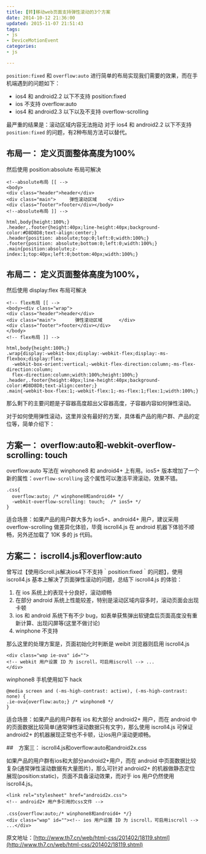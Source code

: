 ```yaml
---
title: [转]移动web页面支持弹性滚动的3个方案
date: 2014-10-12 21:36:00
updated: 2015-11-07 21:51:43
tags: 
- js
- DeviceMotionEvent
categories: 
- js

---
```

`position:fixed` 和 `overflow:auto` 进行简单的布局实现我们需要的效果，而在手机端遇到的问题如下：

 - ios4 和 android2.2 以下不支持 position:fixed
 - ios 不支持 overflow:auto
 - ios4 和 android2.3 以下以及不支持 overflow-scrolling

最严重的结果是：滚动区域内容无法拖动
对于 ios4 和 android2.2 以下不支持 `position:fixed` 的问题，有2种布局方法可以替代。

## 布局一： 定义页面整体高度为100%

然后使用 position:absolute 布局可解决


<!--more-->


    <!--absolute布局 [[ -->
    <body>
    <div class="header">header</div>
    <div class="main">     弹性滚动区域    </div>
    <div class="footer">footer</div></body>
    <!--absolute布局 ]] -->
    
    html,body{height:100%;}
    .header,.footer{height:40px;line-height:40px;background-color:#D8D8D8;text-align:center;}
    .header{position: absolute;top:0;left:0;width:100%;}
    .footer{position: absolute;bottom:0;left:0;width:100%;}
    .main{position:absolute;z-index:1;top:40px;left:0;bottom:40px;width:100%;}

## 布局二： 定义页面整体高度为100%，

然后使用 display:flex 布局可解决

    <!-- flex布局 [[ -->
    <body><div class="wrap">
    <div class="header">header</div>
    <div class="main">       弹性滚动区域      </div>
    <div class="footer">footer</div></div>
    </body>
    <!-- flex布局 ]] -->
    
    html,body{height:100%;}
    .wrap{display:-webkit-box;display:-webkit-flex;display:-ms-flexbox;display:flex;
      -webkit-box-orient:vertical;-webkit-flex-direction:column;-ms-flex-direction:column;
      flex-direction:column;width:100%;height:100%;}
    .header,.footer{height:40px;line-height:40px;background-color:#D8D8D8;text-align:center;}
    .main{-webkit-box-flex:1;-webkit-flex:1;-ms-flex:1;flex:1;width:100%;}

那么剩下的主要问题是子容器高度超出父容器高度，子容器内容如何弹性滚动。

对于如何使用弹性滚动，这里并没有最好的方案，具体看产品的用户群、产品的定位等，简单介绍下：

## 方案一： overflow:auto和-webkit-overflow-scrolling: touch

overflow:auto 写法在 winphone8 和 android4+ 上有用。ios5+ 版本增加了一个新的属性：`overflow-scrolling` 这个属性可以激活平滑滚动，效果不错。

    .css{
      overflow:auto; /* winphone8和android4+ */
      -webkit-overflow-scrolling: touch;  /* ios5+ */
    }

适合场景：如果产品的用户群大多为 ios5+、android4+ 用户，建议采用 overflow-scrolling 做差异化体验，毕竟 iscroll4.js 在 android 机器下体验不顺畅，另外还加载了 10K 多的 js 代码。

## 方案二： iscroll4.js和overflow:auto

曾写过【使用iScroll.js解决ios4下不支持｀position:fixed｀的问题】，使用 iscroll4.js 基本上解决了页面弹性滚动的问题，总结下 iscroll4.js 的体验：

 1. 在 ios 系统上的表现十分良好，滚动顺畅
 2. 在部分 android 系统上性能较差，特别是滚动区域内容多时，滚动页面会出现卡顿
 3. ios 和 android 系统下有不少 bug，如表单获焦弹出软键盘后页面高度没有重新计算、出现闪屏等(这里不做讨论)
 4. winphone 不支持

那么这里的处理方案是，页面初始化时判断是 weibit 浏览器则启用 iscroll4.js

    <div class="wap ie-ova" id="">
    <!-- webkit 用户设置 ID 为 iscroll，可启用iscroll --> ...
    </div>

winphone8 手机使用如下 hack

    @media screen and (-ms-high-contrast: active), (-ms-high-contrast: none) {
    .ie-ova{overflow:auto;} /* winphone8 */
    }

适合场景：如果产品的用户群有 ios 和大部分 android2+ 用户，而在 android 中的页面数据比较简单(通常弹性滚动数据只有文字)，那么使用 iscroll4.js 可保证 android2+ 的机器展现正常也不卡顿，让ios用户滚动更顺畅。

##　方案三： iscroll4.js和overflow:auto和android2x.css

如果产品的用户群有ios和大部分android2+用户，而在 android 中页面数据比较复杂(通常弹性滚动数据有大量图片)，那么可针对 android2+ 的机器做静态定位展现(position:static)，页面不具备滚动效果，而对于 ios 用户仍然使用 iscroll4.js。

    <link rel="stylesheet" href="android2x.css">
    <!-- android2+ 用户多引用的css文件 -->

    .css{overflow:auto;/* winphone8和android4+ */}
    <div class="wap" id=""><!-- ios 用户设置 ID 为 iscroll，可启用iscroll --> ...</div>

原文地址：[http://www.th7.cn/web/html-css/201402/18119.shtml](http://www.th7.cn/web/html-css/201402/18119.shtml)
